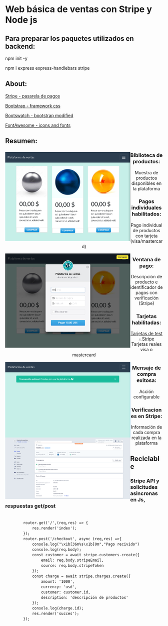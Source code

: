 # Web básica de ventas con Stripe y Node js

## Para preparar los paquetes utilizados en backend:

npm init -y

npm i express express-handlebars stripe

## About:

[Stripe - pasarela de pagos](https://stripe.com/about)

[Bootstrap - framework css](https://getbootstrap.com)

[Bootswatch - bootstrap modified](https://bootswatch.com/flatly)

[FontAwesome - icons and fonts](https://fontawesome.com)

## Resumen:

<div align="center">
  
  <p>
    <img align="left" src="https://github.com/RicardoGuevara/Stripe-and-nodejs-universal-payments/blob/master/repo_images/pag_principal1.PNG" width="400" />  
    <h3>Biblioteca de productos: </h3>
    Muestra de productos disponibles en la plataforma
    <h3>Pagos individuales habilitados: </h3>
    Pago individual de productos con tarjeta (visa/mastercard)
  </p>
  <p>
    <img align="left" src="https://github.com/RicardoGuevara/Stripe-and-nodejs-universal-payments/blob/master/repo_images/ventana_pago_1.PNG" width="400" />  
    <h3>Ventana de pago: </h3>
    Descripción de producto e identificador de pagos con verificación (Stripe)
    <h3>Tarjetas habilitadas: </h3>
   	<a href="https://stripe.com/docs/testing">Tarjetas de test - Stripe</a>
   	Tarjetas reales visa o mastercard
  </p>
  <p>
    <img align="left" src="https://github.com/RicardoGuevara/Stripe-and-nodejs-universal-payments/blob/master/repo_images/succes1.PNG" width="400" />  
    <h3>Mensaje de compra exitosa: </h3>
    Acción configurable
  </p>
  <p>
    <img align="left" src="https://github.com/RicardoGuevara/Stripe-and-nodejs-universal-payments/blob/master/repo_images/pago_efectivo1.PNG" width="400" />  
    <h3>Verificaciones en Stripe: </h3>
    Información de cada compra realizada en la plataforma
  </p>

</div>

## Reciclable

<div>
	<h3>
		Stripe API y solicitudes asincronas en Js, respuestas get/post
	</h3>
	<code class="language-js">
		router.get('/',(req,res) => {
			res.render('index');
		});
		router.post('/checkout', async (req,res) =>{
			console.log("\x1b[36m%s\x1b[0m","Pago recivido")
		  	console.log(req.body);
		  	const customer = await stripe.customers.create({
		  		email: req.body.stripeEmail,
		  		source: req.body.stripeToken
		  	});
			const charge = await stripe.charges.create({
				amount: '1000',
				currency: 'usd',
				customer: customer.id,
				description: 'descripción de productos'
			});
			console.log(charge.id);
			res.render('succes');
		});
	</code>
</div>
